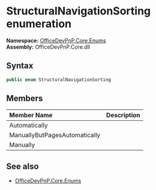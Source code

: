 # StructuralNavigationSorting  enumeration
  

**Namespace:** [OfficeDevPnP.Core.Enums](OfficeDevPnP.Core.Enums.md)  
**Assembly:** OfficeDevPnP.Core.dll  
## Syntax
```C#
public enum StructuralNavigationSorting
```
## Members
|**Member Name**|**Description**|
|:-----|:-----|
| Automatically | 
| ManuallyButPagesAutomatically | 
| Manually | 

## See also
- [OfficeDevPnP.Core.Enums](OfficeDevPnP.Core.Enums.md)
